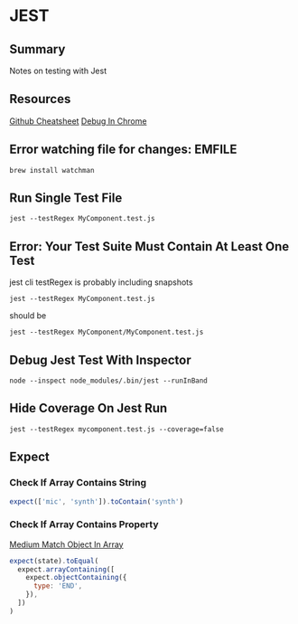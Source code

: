 # JEST

## Summary

Notes on testing with Jest

## Resources

[Github Cheatsheet](https://github.com/sapegin/jest-cheat-sheet)
[Debug In Chrome](https://jestjs.io/docs/en/troubleshooting)

## Error watching file for changes: EMFILE

```console
brew install watchman
```

## Run Single Test File

```console
jest --testRegex MyComponent.test.js
```

## Error: Your Test Suite Must Contain At Least One Test

jest cli testRegex is probably including snapshots

```console
jest --testRegex MyComponent.test.js
```

should be

```console
jest --testRegex MyComponent/MyComponent.test.js
```

## Debug Jest Test With Inspector

```console
node --inspect node_modules/.bin/jest --runInBand
```

## Hide Coverage On Jest Run

```console
jest --testRegex mycomponent.test.js --coverage=false
```

## Expect

### Check If Array Contains String

```javascript
expect(['mic', 'synth']).toContain('synth')
```

### Check If Array Contains Property

[Medium Match Object In Array](https://medium.com/@andrei.pfeiffer/jest-matching-objects-in-array-50fe2f4d6b98)

```javascript
expect(state).toEqual(
  expect.arrayContaining([
    expect.objectContaining({
      type: 'END',
    }),
  ])
)
```
